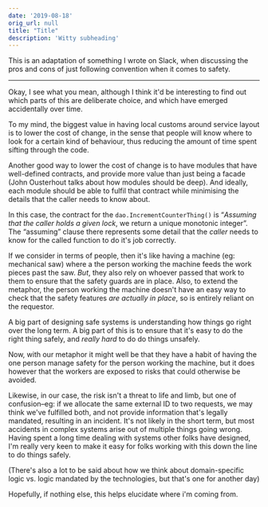 ```yaml
---
date: '2019-08-18'
orig_url: null
title: "Title"
description: 'Witty subheading'
---
```


This is an adaptation of something I wrote on Slack, when discussing the pros and cons of just following convention when it comes to safety.
<!--more-->

---

Okay, I see what you mean, although I think it'd be interesting to find out which parts of this are deliberate choice, and which have emerged accidentally over time.

To my mind, the biggest value in having local customs around service layout is to lower the cost of change, in the sense that people will know where to look for a certain kind of behaviour, thus reducing the amount of time spent sifting through the code.

Another good way to lower the cost of change is to have modules that have well-defined contracts, and provide more value than just being a facade (John Ousterhout talks about how modules should be deep). And ideally, each module should be able to fulfil that contract while minimising the details that the caller needs to know about.

In this case, the contract for the `dao.IncrementCounterThing()` is “*Assuming that the caller holds a given lock*, we return a unique monotonic integer”. The “assuming” clause there represents some detail that the *caller* needs to know for the called function to do it's job correctly.

If we consider in terms of people, then it's like having a machine (eg: mechanical saw) where a the person working the machine feeds the work pieces past the saw. *But*, they also rely on whoever passed that work to them to ensure that the safety guards are in place. Also, to extend the metaphor, the person working the machine doesn't have an easy way to check that the safety features *are actually in place*, so is entirely reliant on the requestor.

A big part of designing safe systems is understanding how things go right over the long term. A big part of this is to ensure that it's easy to do the right thing safely, and *really hard* to do do things unsafely.

Now, with our metaphor it might well be that they have a habit of having the one person manage safety for the person working the machine, but it does however that the workers are exposed to risks that could otherwise be avoided.

Likewise, in our case, the risk isn't a threat to life and limb, but one of confusion–eg: if we allocate the same external ID to two requests, we may think we've fulfilled both, and not provide information that's legally mandated, resulting in an incident. It's not likely in the short term, but most accidents in complex systems arise out of multiple things going wrong. Having spent a long time dealing with systems other folks have designed, I'm really very keen to make it easy for folks working with this down the line to do things safely.

(There's also a lot to be said about how we think about domain-specific logic vs. logic mandated by the technologies, but that's one for another day)

Hopefully, if nothing else, this helps elucidate where i'm coming from.

